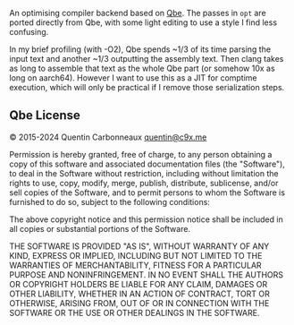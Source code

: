 An optimising compiler backend based on [Qbe](https://c9x.me/compile/).
The passes in `opt` are ported directly from Qbe, with some light editing to use a style I find less confusing.

In my brief profiling (with -O2), Qbe spends ~1/3 of its time parsing the input text and another ~1/3 outputting the assembly text.
Then clang takes as long to assemble that text as the whole Qbe part (or somehow 10x as long on aarch64).
However I want to use this as a JIT for comptime execution, which will only be practical if I remove those serialization steps.

## Qbe License

© 2015-2024 Quentin Carbonneaux <quentin@c9x.me>

Permission is hereby granted, free of charge, to any person obtaining a
copy of this software and associated documentation files (the "Software"),
to deal in the Software without restriction, including without limitation
the rights to use, copy, modify, merge, publish, distribute, sublicense,
and/or sell copies of the Software, and to permit persons to whom the
Software is furnished to do so, subject to the following conditions:

The above copyright notice and this permission notice shall be included in
all copies or substantial portions of the Software.

THE SOFTWARE IS PROVIDED "AS IS", WITHOUT WARRANTY OF ANY KIND, EXPRESS OR
IMPLIED, INCLUDING BUT NOT LIMITED TO THE WARRANTIES OF MERCHANTABILITY,
FITNESS FOR A PARTICULAR PURPOSE AND NONINFRINGEMENT. IN NO EVENT SHALL
THE AUTHORS OR COPYRIGHT HOLDERS BE LIABLE FOR ANY CLAIM, DAMAGES OR OTHER
LIABILITY, WHETHER IN AN ACTION OF CONTRACT, TORT OR OTHERWISE, ARISING
FROM, OUT OF OR IN CONNECTION WITH THE SOFTWARE OR THE USE OR OTHER
DEALINGS IN THE SOFTWARE.
